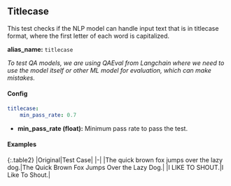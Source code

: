 
<div class="h3-box" markdown="1">

## Titlecase

This test checks if the NLP model can handle input text that is in titlecase format, where the first letter of each word is capitalized.

**alias_name:** `titlecase`

<i class="fa fa-info-circle"></i>
<em>To test QA models, we are using QAEval from Langchain where we need to use the model itself or other ML model for evaluation, which can make mistakes.</em>

</div><div class="h3-box" markdown="1">

#### Config
```yaml
titlecase:
    min_pass_rate: 0.7
```
- **min_pass_rate (float):** Minimum pass rate to pass the test.

</div><div class="h3-box" markdown="1">

#### Examples

{:.table2}
|Original|Test Case|
|-|
|The quick brown fox jumps over the lazy dog.|The Quick Brown Fox Jumps Over the Lazy Dog.|
|I LIKE TO SHOUT.|I Like To Shout.|

</div>
